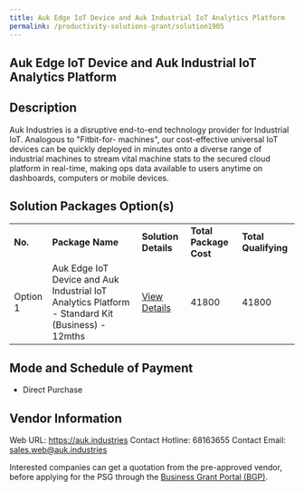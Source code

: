 ```yaml
---
title: Auk Edge IoT Device and Auk Industrial IoT Analytics Platform
permalink: /productivity-solutions-grant/solution1905
---
```


## Auk Edge IoT Device and Auk Industrial IoT Analytics Platform

## Description

Auk Industries is a disruptive end-to-end technology provider for Industrial IoT. Analogous to "Fitbit-for- machines", our cost-effective universal IoT devices can be quickly deployed in minutes onto a diverse range of industrial machines to stream vital machine stats to the secured cloud platform in real-time, making ops data available to users anytime on dashboards, computers or mobile devices.

## Solution Packages Option(s)

<table>
<tr>
<td><b>No.</b></td>
<td><b>Package Name</b></td>
<td><b>Solution Details</b></td>
<td><b>Total Package Cost</b></td>
<td><b>Total Qualifying</b></td>
</tr>
<tr>
<td>Option 1</td>
<td>Auk Edge IoT Device and Auk Industrial IoT Analytics Platform - Standard Kit (Business) - 12mths</td>
<td><a href='https://www.gobusiness.gov.sg/images/psg/Desensitised_Auk_Industries_Annex_3__CR_wef_30_Sept_2021_Part_4.pdf'>View Details</a></td>
<td>41800</td>
<td>41800</td>
</tr>
</table>

## Mode and Schedule of Payment

 - Direct Purchase

## Vendor Information

 Web URL: https://auk.industries 
Contact Hotline: 68163655 
Contact Email: sales.web@auk.industries 


Interested companies can get a quotation from the pre-approved vendor, before applying for the PSG through the <a href='https://www.businessgrants.gov.sg/'>Business Grant Portal (BGP)</a>.
